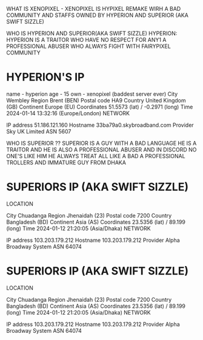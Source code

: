 WHAT IS XENOPIXEL - XENOPIXEL IS HYPIXEL REMAKE WIRH A BAD COMMUNITY AND STAFFS OWNED BY HYPERION AND SUPERIOR (AKA SWIFT SIZZLE)

WHO IS HYPERION AND SUPERIOR(AKA SWIFT SIZZLE)
HYPERION: HYPERION IS A TRAITOR WHO HAVE NO RESPECT FOR ANY1 A PROFESSIONAL ABUSER WHO ALWAYS FIGHT WITH FAIRYPIXEL COMMUNITY 
# HYPERION'S IP
name - hyperion
age - 15
own - xenopixel (baddest server ever)
City
Wembley
Region
Brent (BEN)
Postal code
HA9
Country
United Kingdom (GB)
Continent
Europe (EU)
Coordinates
51.5573 (lat) / -0.2971 (long)
Time
2024-01-14 13:32:16 (Europe/London)
NETWORK

IP address
51.186.121.160
Hostname
33ba79a0.skybroadband.com
Provider
Sky UK Limited
ASN
5607

WHO IS SUPERIOR ?? 
SUPERIOR IS A GUY WITH A BAD LANGUAGE HE IS A TRAITOR AND HE IS ALSO A PROFESSIONAL ABUSER AND IN DISCORD NO ONE'S LIKE HIM HE ALWAYS TREAT ALL LIKE A BAD A PROFESSIONAL TROLLERS AND IMMATURE GUY FROM DHAKA
# SUPERIORS IP (AKA SWIFT SIZZLE) 
LOCATION

City
Chuadanga
Region
Jhenaidah (23)
Postal code
7200
Country
Bangladesh (BD)
Continent
Asia (AS)
Coordinates
23.5356 (lat) / 89.199 (long)
Time
2024-01-12 21:20:05 (Asia/Dhaka)
NETWORK

IP address
103.203.179.212
Hostname
103.203.179.212
Provider
Alpha Broadway System
ASN
64074
# SUPERIORS IP (AKA SWIFT SIZZLE) 
LOCATION

City
Chuadanga
Region
Jhenaidah (23)
Postal code
7200
Country
Bangladesh (BD)
Continent
Asia (AS)
Coordinates
23.5356 (lat) / 89.199 (long)
Time
2024-01-12 21:20:05 (Asia/Dhaka)
NETWORK

IP address
103.203.179.212
Hostname
103.203.179.212
Provider
Alpha Broadway System
ASN
64074
